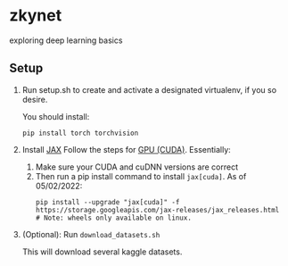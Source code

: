 # zkynet
exploring deep learning basics

## Setup

1. Run setup.sh to create and activate a designated virtualenv,
   if you so desire.

    You should install:
    ```
    pip install torch torchvision
    ```


2. Install [JAX](https://github.com/google/jax)
   Follow the steps for [GPU (CUDA)](https://github.com/google/jax#pip-installation-gpu-cuda).
   Essentially:
   1. Make sure your CUDA and cuDNN versions are correct
   2. Then run a pip install command to install `jax[cuda]`. As of 05/02/2022:
      ```
      pip install --upgrade "jax[cuda]" -f https://storage.googleapis.com/jax-releases/jax_releases.html  # Note: wheels only available on linux.
      ```

3. (Optional): Run `download_datasets.sh`

    This will download several kaggle datasets.
